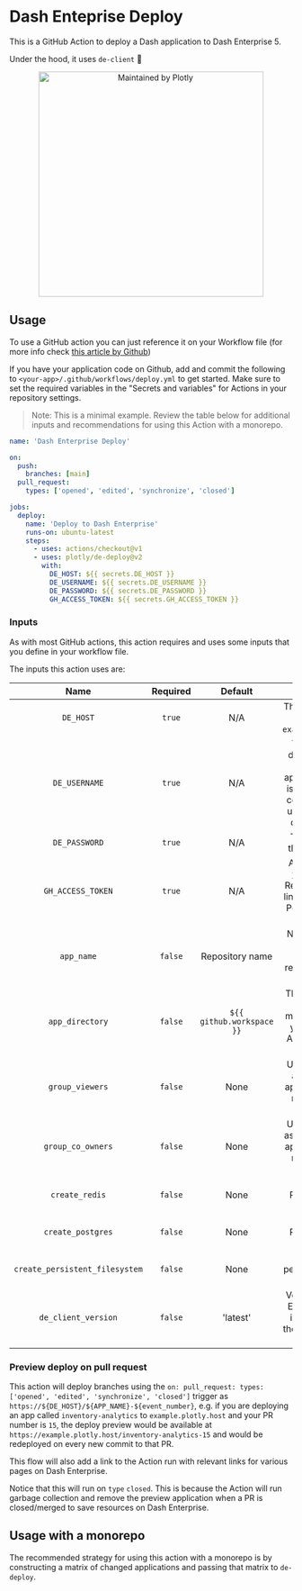 # Dash Enteprise Deploy

This is a GitHub Action to deploy a Dash application to Dash Enterprise 5.

Under the hood, it uses `de-client` :rocket:

<div align="center">
  <a href="https://dash.plotly.com/project-maintenance">
    <img src="https://dash.plotly.com/assets/images/maintained-by-plotly.png" width="400px" alt="Maintained by Plotly">
  </a>
</div>


## Usage

To use a GitHub action you can just reference it on your Workflow file
(for more info check [this article by Github](https://help.github.com/en/actions/automating-your-workflow-with-github-actions/configuring-a-workflow))

If you have your application code on Github, add and commit the following to `<your-app>/.github/workflows/deploy.yml` to get started. Make sure to set the required variables in the "Secrets and variables" for Actions in your repository settings.

> Note: This is a minimal example. Review the table below for additional inputs and recommendations for using this Action with a monorepo.

```yml
name: 'Dash Enterprise Deploy'

on:
  push:
    branches: [main]
  pull_request:
    types: ['opened', 'edited', 'synchronize', 'closed']

jobs:
  deploy:
    name: 'Deploy to Dash Enterprise'
    runs-on: ubuntu-latest
    steps:
      - uses: actions/checkout@v1
      - uses: plotly/de-deploy@v2
        with:
          DE_HOST: ${{ secrets.DE_HOST }}
          DE_USERNAME: ${{ secrets.DE_USERNAME }}
          DE_PASSWORD: ${{ secrets.DE_PASSWORD }}
          GH_ACCESS_TOKEN: ${{ secrets.GH_ACCESS_TOKEN }}
```

### Inputs

As with most GitHub actions, this action requires and uses some inputs that you define in your workflow file.

The inputs this action uses are:

| Name | Required | Default | Description |
|:----:|:--------:|:-------:|:-----------:|
| `DE_HOST` | `true` | N/A | The hostname of the DE instance, e.g. `example.plotly.host`. |
| `DE_USERNAME` | `true` | N/A | The username to deploy under. This user will be the application owner (it is recommended to configure a service user for automated deploys, e.g. `bot`) |
| `DE_PASSWORD` | `true` | N/A | The password for the specified user. |
| `GH_ACCESS_TOKEN` | `true` | N/A | A [personal access token](https://docs.github.com/en/authentication/keeping-your-account-and-data-secure/creating-a-personal-access-token) for Github. Required to add app link as action output. Permissions should be set to `repo`. |
| `app_name` | `false` | Repository name | Name of the app to deploy. If not provided, the repository name will be used. |
| `app_directory` | `false` | `${{ github.workspace }}` | The directory of the application. This might be modified if you are using this Action to manage a monorepo. |
| `group_viewers` | `false` | None | User groups to add as viewers to the app. If not provided, no groups will be added. |
| `group_co_owners` | `false` | None | User groups to add as co-owners to the app. If not provided, no groups will be added. |
| `create_redis` | `false` | None | True to create a Redis instance for the app. |
| `create_postgres` | `false` | None | True to create a Postgres instance for the app. |
| `create_persistent_filesystem` | `false` | None | True to create a persistent filesystem for the app. |
| `de_client_version` | `false` | 'latest' | Version of the Dash Enterprise client to install. By default, the latest version will be installed. |

### Preview deploy on pull request
This action will deploy branches using the `on: pull_request: types: ['opened', 'edited', 'synchronize', 'closed']` trigger as `https://${DE_HOST}/${APP_NAME}-${event_number}`, e.g. if you are deploying an app called `inventory-analytics` to `example.plotly.host` and your PR number is `15`, the deploy preview would be available at `https://example.plotly.host/inventory-analytics-15` and would be redeployed on every new commit to that PR.

This flow will also add a link to the Action run with relevant links for various pages on Dash Enterprise.

Notice that this will run on `type` `closed`. This is because the Action will run garbage collection and remove the preview application when a PR is closed/merged to save resources on Dash Enterprise.

## Usage with a monorepo
The recommended strategy for using this action with a monorepo is by constructing a matrix of changed applications and passing that matrix to `de-deploy`.
